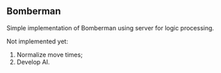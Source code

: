 Bomberman
---------

Simple implementation of Bomberman using server for logic processing.

Not implemented yet: 

1. Normalize move times; 
2. Develop AI.